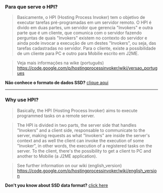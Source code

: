 ### Para que serve o HPI? ###
> Basicamente, o HPI (Hosting Process Invoker) tem o objetivo de executar tarefas pré-programadas em um servidor remoto.
> O HPI é divido em duas partes, um servidor que gerencia "Invokers" e outra parte que é um cliente, que comunica com o servidor fazendo perguntas de quais "Invokers" existem no contexto do servidor e ainda pode invocar a execução de um destes "Invokers", ou seja, das tarefas cadastradas no servidor.
> Para o cliente, existe a possibilidade de um cliente para PC e outro para Mobilie escrito em J2ME.

> Veja mais informações na wike (português) https://code.google.com/p/hostingprocessinvoker/wiki/versao_portugues

**Não conhece o formato de dados SSD?** <a href='https://code.google.com/p/simplestructuredata/'>clique aqui</a>


---


### Why use HPI? ###
> Basically, the HPI (Hosting Process Invoker) aims to execute programmed tasks on a remote server.

> The HPI is divided in two parts, the server side that handles "Invokers" and a client side, responsable to communicate to the server, making requests as what "Invokers" are inside the server's context and as well the client can invoke the execution of some "Invoker", in other words, the execution of a registered tasks on the server.
> To the client, there's the possibility to get a client to PC and another to Mobilie (a J2ME application).

> See further information on our wiki (english\_version) https://code.google.com/p/hostingprocessinvoker/wiki/english_version

**Don't you know about SSD data format?** <a href='https://code.google.com/p/simplestructuredata/'>click here</a>